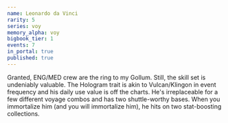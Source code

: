 ```yaml
---
name: Leonardo da Vinci
rarity: 5
series: voy
memory_alpha: voy
bigbook_tier: 1
events: 7
in_portal: true
published: true
---
```


Granted, ENG/MED crew are the ring to my Gollum. Still, the skill set is undeniably valuable. The Hologram trait is akin to Vulcan/Klingon in event frequency and his daily use value is off the charts. He's irreplaceable for a few different voyage combos and has two shuttle-worthy bases. When you immortalize him (and you will immortalize him), he hits on two stat-boosting collections.
